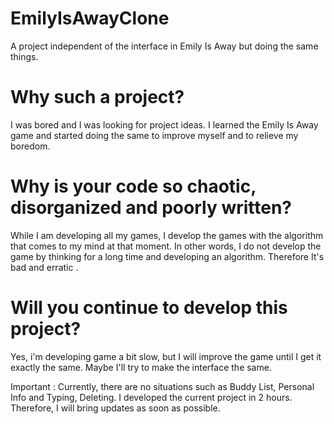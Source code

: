 # EmilyIsAwayClone
A project independent of the interface in Emily Is Away but doing the same things.

# Why such a project?
I was bored and I was looking for project ideas. I learned the Emily Is Away game and started doing the same to improve myself and to relieve my boredom.

# Why is your code so chaotic, disorganized and poorly written?
While I am developing all my games, I develop the games with the algorithm that comes to my mind at that moment. In other words, I do not develop the game by thinking for a long time and developing an algorithm. Therefore It's bad and erratic .

# Will you continue to develop this project?
Yes, i'm developing game a bit slow, but I will improve the game until I get it exactly the same. Maybe I'll try to make the interface the same.

Important : Currently, there are no situations such as Buddy List, Personal Info and Typing, Deleting. I developed the current project in 2 hours. Therefore, I will bring updates as soon as possible.
